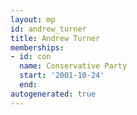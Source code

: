 ```yaml
---
layout: mp
id: andrew_turner
title: Andrew Turner
memberships:
- id: con
  name: Conservative Party
  start: '2001-10-24'
  end: 
autogenerated: true
---
```

